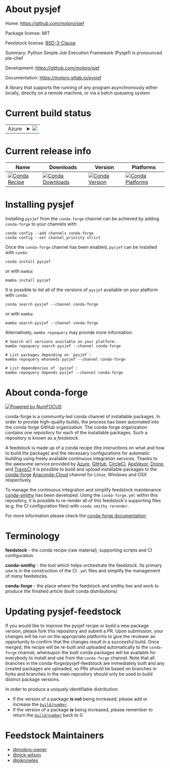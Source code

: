 About pysjef
============

Home: https://github.com/molpro/sjef

Package license: MIT

Feedstock license: [BSD-3-Clause](https://github.com/conda-forge/pysjef-feedstock/blob/main/LICENSE.txt)

Summary: Python Simple Job Execution Framework (Pysjef) is pronounced pie-chef


Development: https://github.com/molpro/sjef

Documentation: https://molpro.gitlab.io/pysjef

A library that supports the running of any program asynchronously either locally, directly on a remote machine, or via a batch queueing system

Current build status
====================


<table>
    
  <tr>
    <td>Azure</td>
    <td>
      <details>
        <summary>
          <a href="https://dev.azure.com/conda-forge/feedstock-builds/_build/latest?definitionId=17590&branchName=main">
            <img src="https://dev.azure.com/conda-forge/feedstock-builds/_apis/build/status/pysjef-feedstock?branchName=main">
          </a>
        </summary>
        <table>
          <thead><tr><th>Variant</th><th>Status</th></tr></thead>
          <tbody><tr>
              <td>linux_64_python3.10.____cpython</td>
              <td>
                <a href="https://dev.azure.com/conda-forge/feedstock-builds/_build/latest?definitionId=17590&branchName=main">
                  <img src="https://dev.azure.com/conda-forge/feedstock-builds/_apis/build/status/pysjef-feedstock?branchName=main&jobName=linux&configuration=linux_64_python3.10.____cpython" alt="variant">
                </a>
              </td>
            </tr><tr>
              <td>linux_64_python3.7.____cpython</td>
              <td>
                <a href="https://dev.azure.com/conda-forge/feedstock-builds/_build/latest?definitionId=17590&branchName=main">
                  <img src="https://dev.azure.com/conda-forge/feedstock-builds/_apis/build/status/pysjef-feedstock?branchName=main&jobName=linux&configuration=linux_64_python3.7.____cpython" alt="variant">
                </a>
              </td>
            </tr><tr>
              <td>linux_64_python3.8.____73_pypy</td>
              <td>
                <a href="https://dev.azure.com/conda-forge/feedstock-builds/_build/latest?definitionId=17590&branchName=main">
                  <img src="https://dev.azure.com/conda-forge/feedstock-builds/_apis/build/status/pysjef-feedstock?branchName=main&jobName=linux&configuration=linux_64_python3.8.____73_pypy" alt="variant">
                </a>
              </td>
            </tr><tr>
              <td>linux_64_python3.8.____cpython</td>
              <td>
                <a href="https://dev.azure.com/conda-forge/feedstock-builds/_build/latest?definitionId=17590&branchName=main">
                  <img src="https://dev.azure.com/conda-forge/feedstock-builds/_apis/build/status/pysjef-feedstock?branchName=main&jobName=linux&configuration=linux_64_python3.8.____cpython" alt="variant">
                </a>
              </td>
            </tr><tr>
              <td>linux_64_python3.9.____73_pypy</td>
              <td>
                <a href="https://dev.azure.com/conda-forge/feedstock-builds/_build/latest?definitionId=17590&branchName=main">
                  <img src="https://dev.azure.com/conda-forge/feedstock-builds/_apis/build/status/pysjef-feedstock?branchName=main&jobName=linux&configuration=linux_64_python3.9.____73_pypy" alt="variant">
                </a>
              </td>
            </tr><tr>
              <td>linux_64_python3.9.____cpython</td>
              <td>
                <a href="https://dev.azure.com/conda-forge/feedstock-builds/_build/latest?definitionId=17590&branchName=main">
                  <img src="https://dev.azure.com/conda-forge/feedstock-builds/_apis/build/status/pysjef-feedstock?branchName=main&jobName=linux&configuration=linux_64_python3.9.____cpython" alt="variant">
                </a>
              </td>
            </tr><tr>
              <td>osx_64_python3.10.____cpython</td>
              <td>
                <a href="https://dev.azure.com/conda-forge/feedstock-builds/_build/latest?definitionId=17590&branchName=main">
                  <img src="https://dev.azure.com/conda-forge/feedstock-builds/_apis/build/status/pysjef-feedstock?branchName=main&jobName=osx&configuration=osx_64_python3.10.____cpython" alt="variant">
                </a>
              </td>
            </tr><tr>
              <td>osx_64_python3.7.____cpython</td>
              <td>
                <a href="https://dev.azure.com/conda-forge/feedstock-builds/_build/latest?definitionId=17590&branchName=main">
                  <img src="https://dev.azure.com/conda-forge/feedstock-builds/_apis/build/status/pysjef-feedstock?branchName=main&jobName=osx&configuration=osx_64_python3.7.____cpython" alt="variant">
                </a>
              </td>
            </tr><tr>
              <td>osx_64_python3.8.____73_pypy</td>
              <td>
                <a href="https://dev.azure.com/conda-forge/feedstock-builds/_build/latest?definitionId=17590&branchName=main">
                  <img src="https://dev.azure.com/conda-forge/feedstock-builds/_apis/build/status/pysjef-feedstock?branchName=main&jobName=osx&configuration=osx_64_python3.8.____73_pypy" alt="variant">
                </a>
              </td>
            </tr><tr>
              <td>osx_64_python3.8.____cpython</td>
              <td>
                <a href="https://dev.azure.com/conda-forge/feedstock-builds/_build/latest?definitionId=17590&branchName=main">
                  <img src="https://dev.azure.com/conda-forge/feedstock-builds/_apis/build/status/pysjef-feedstock?branchName=main&jobName=osx&configuration=osx_64_python3.8.____cpython" alt="variant">
                </a>
              </td>
            </tr><tr>
              <td>osx_64_python3.9.____73_pypy</td>
              <td>
                <a href="https://dev.azure.com/conda-forge/feedstock-builds/_build/latest?definitionId=17590&branchName=main">
                  <img src="https://dev.azure.com/conda-forge/feedstock-builds/_apis/build/status/pysjef-feedstock?branchName=main&jobName=osx&configuration=osx_64_python3.9.____73_pypy" alt="variant">
                </a>
              </td>
            </tr><tr>
              <td>osx_64_python3.9.____cpython</td>
              <td>
                <a href="https://dev.azure.com/conda-forge/feedstock-builds/_build/latest?definitionId=17590&branchName=main">
                  <img src="https://dev.azure.com/conda-forge/feedstock-builds/_apis/build/status/pysjef-feedstock?branchName=main&jobName=osx&configuration=osx_64_python3.9.____cpython" alt="variant">
                </a>
              </td>
            </tr><tr>
              <td>osx_arm64_python3.10.____cpython</td>
              <td>
                <a href="https://dev.azure.com/conda-forge/feedstock-builds/_build/latest?definitionId=17590&branchName=main">
                  <img src="https://dev.azure.com/conda-forge/feedstock-builds/_apis/build/status/pysjef-feedstock?branchName=main&jobName=osx&configuration=osx_arm64_python3.10.____cpython" alt="variant">
                </a>
              </td>
            </tr><tr>
              <td>osx_arm64_python3.8.____cpython</td>
              <td>
                <a href="https://dev.azure.com/conda-forge/feedstock-builds/_build/latest?definitionId=17590&branchName=main">
                  <img src="https://dev.azure.com/conda-forge/feedstock-builds/_apis/build/status/pysjef-feedstock?branchName=main&jobName=osx&configuration=osx_arm64_python3.8.____cpython" alt="variant">
                </a>
              </td>
            </tr><tr>
              <td>osx_arm64_python3.9.____cpython</td>
              <td>
                <a href="https://dev.azure.com/conda-forge/feedstock-builds/_build/latest?definitionId=17590&branchName=main">
                  <img src="https://dev.azure.com/conda-forge/feedstock-builds/_apis/build/status/pysjef-feedstock?branchName=main&jobName=osx&configuration=osx_arm64_python3.9.____cpython" alt="variant">
                </a>
              </td>
            </tr><tr>
              <td>win_64_python3.10.____cpython</td>
              <td>
                <a href="https://dev.azure.com/conda-forge/feedstock-builds/_build/latest?definitionId=17590&branchName=main">
                  <img src="https://dev.azure.com/conda-forge/feedstock-builds/_apis/build/status/pysjef-feedstock?branchName=main&jobName=win&configuration=win_64_python3.10.____cpython" alt="variant">
                </a>
              </td>
            </tr><tr>
              <td>win_64_python3.7.____cpython</td>
              <td>
                <a href="https://dev.azure.com/conda-forge/feedstock-builds/_build/latest?definitionId=17590&branchName=main">
                  <img src="https://dev.azure.com/conda-forge/feedstock-builds/_apis/build/status/pysjef-feedstock?branchName=main&jobName=win&configuration=win_64_python3.7.____cpython" alt="variant">
                </a>
              </td>
            </tr><tr>
              <td>win_64_python3.8.____73_pypy</td>
              <td>
                <a href="https://dev.azure.com/conda-forge/feedstock-builds/_build/latest?definitionId=17590&branchName=main">
                  <img src="https://dev.azure.com/conda-forge/feedstock-builds/_apis/build/status/pysjef-feedstock?branchName=main&jobName=win&configuration=win_64_python3.8.____73_pypy" alt="variant">
                </a>
              </td>
            </tr><tr>
              <td>win_64_python3.8.____cpython</td>
              <td>
                <a href="https://dev.azure.com/conda-forge/feedstock-builds/_build/latest?definitionId=17590&branchName=main">
                  <img src="https://dev.azure.com/conda-forge/feedstock-builds/_apis/build/status/pysjef-feedstock?branchName=main&jobName=win&configuration=win_64_python3.8.____cpython" alt="variant">
                </a>
              </td>
            </tr><tr>
              <td>win_64_python3.9.____73_pypy</td>
              <td>
                <a href="https://dev.azure.com/conda-forge/feedstock-builds/_build/latest?definitionId=17590&branchName=main">
                  <img src="https://dev.azure.com/conda-forge/feedstock-builds/_apis/build/status/pysjef-feedstock?branchName=main&jobName=win&configuration=win_64_python3.9.____73_pypy" alt="variant">
                </a>
              </td>
            </tr><tr>
              <td>win_64_python3.9.____cpython</td>
              <td>
                <a href="https://dev.azure.com/conda-forge/feedstock-builds/_build/latest?definitionId=17590&branchName=main">
                  <img src="https://dev.azure.com/conda-forge/feedstock-builds/_apis/build/status/pysjef-feedstock?branchName=main&jobName=win&configuration=win_64_python3.9.____cpython" alt="variant">
                </a>
              </td>
            </tr>
          </tbody>
        </table>
      </details>
    </td>
  </tr>
</table>

Current release info
====================

| Name | Downloads | Version | Platforms |
| --- | --- | --- | --- |
| [![Conda Recipe](https://img.shields.io/badge/recipe-pysjef-green.svg)](https://anaconda.org/conda-forge/pysjef) | [![Conda Downloads](https://img.shields.io/conda/dn/conda-forge/pysjef.svg)](https://anaconda.org/conda-forge/pysjef) | [![Conda Version](https://img.shields.io/conda/vn/conda-forge/pysjef.svg)](https://anaconda.org/conda-forge/pysjef) | [![Conda Platforms](https://img.shields.io/conda/pn/conda-forge/pysjef.svg)](https://anaconda.org/conda-forge/pysjef) |

Installing pysjef
=================

Installing `pysjef` from the `conda-forge` channel can be achieved by adding `conda-forge` to your channels with:

```
conda config --add channels conda-forge
conda config --set channel_priority strict
```

Once the `conda-forge` channel has been enabled, `pysjef` can be installed with `conda`:

```
conda install pysjef
```

or with `mamba`:

```
mamba install pysjef
```

It is possible to list all of the versions of `pysjef` available on your platform with `conda`:

```
conda search pysjef --channel conda-forge
```

or with `mamba`:

```
mamba search pysjef --channel conda-forge
```

Alternatively, `mamba repoquery` may provide more information:

```
# Search all versions available on your platform:
mamba repoquery search pysjef --channel conda-forge

# List packages depending on `pysjef`:
mamba repoquery whoneeds pysjef --channel conda-forge

# List dependencies of `pysjef`:
mamba repoquery depends pysjef --channel conda-forge
```


About conda-forge
=================

[![Powered by
NumFOCUS](https://img.shields.io/badge/powered%20by-NumFOCUS-orange.svg?style=flat&colorA=E1523D&colorB=007D8A)](https://numfocus.org)

conda-forge is a community-led conda channel of installable packages.
In order to provide high-quality builds, the process has been automated into the
conda-forge GitHub organization. The conda-forge organization contains one repository
for each of the installable packages. Such a repository is known as a *feedstock*.

A feedstock is made up of a conda recipe (the instructions on what and how to build
the package) and the necessary configurations for automatic building using freely
available continuous integration services. Thanks to the awesome service provided by
[Azure](https://azure.microsoft.com/en-us/services/devops/), [GitHub](https://github.com/),
[CircleCI](https://circleci.com/), [AppVeyor](https://www.appveyor.com/),
[Drone](https://cloud.drone.io/welcome), and [TravisCI](https://travis-ci.com/)
it is possible to build and upload installable packages to the
[conda-forge](https://anaconda.org/conda-forge) [Anaconda-Cloud](https://anaconda.org/)
channel for Linux, Windows and OSX respectively.

To manage the continuous integration and simplify feedstock maintenance
[conda-smithy](https://github.com/conda-forge/conda-smithy) has been developed.
Using the ``conda-forge.yml`` within this repository, it is possible to re-render all of
this feedstock's supporting files (e.g. the CI configuration files) with ``conda smithy rerender``.

For more information please check the [conda-forge documentation](https://conda-forge.org/docs/).

Terminology
===========

**feedstock** - the conda recipe (raw material), supporting scripts and CI configuration.

**conda-smithy** - the tool which helps orchestrate the feedstock.
                   Its primary use is in the construction of the CI ``.yml`` files
                   and simplify the management of *many* feedstocks.

**conda-forge** - the place where the feedstock and smithy live and work to
                  produce the finished article (built conda distributions)


Updating pysjef-feedstock
=========================

If you would like to improve the pysjef recipe or build a new
package version, please fork this repository and submit a PR. Upon submission,
your changes will be run on the appropriate platforms to give the reviewer an
opportunity to confirm that the changes result in a successful build. Once
merged, the recipe will be re-built and uploaded automatically to the
`conda-forge` channel, whereupon the built conda packages will be available for
everybody to install and use from the `conda-forge` channel.
Note that all branches in the conda-forge/pysjef-feedstock are
immediately built and any created packages are uploaded, so PRs should be based
on branches in forks and branches in the main repository should only be used to
build distinct package versions.

In order to produce a uniquely identifiable distribution:
 * If the version of a package **is not** being increased, please add or increase
   the [``build/number``](https://docs.conda.io/projects/conda-build/en/latest/resources/define-metadata.html#build-number-and-string).
 * If the version of a package **is** being increased, please remember to return
   the [``build/number``](https://docs.conda.io/projects/conda-build/en/latest/resources/define-metadata.html#build-number-and-string)
   back to 0.

Feedstock Maintainers
=====================

* [@molpro-owner](https://github.com/molpro-owner/)
* [@nick-wilson](https://github.com/nick-wilson/)
* [@pjknowles](https://github.com/pjknowles/)

